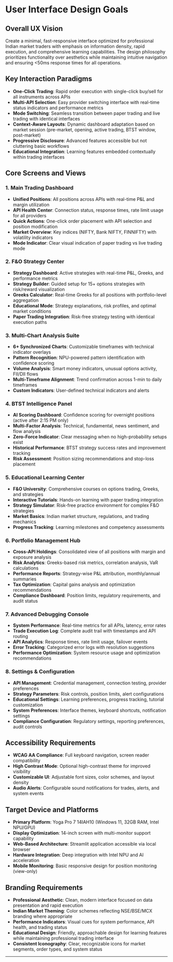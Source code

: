 # **User Interface Design Goals**

## **Overall UX Vision**
Create a minimal, fast-responsive interface optimized for professional Indian market traders with emphasis on information density, rapid execution, and comprehensive learning capabilities. The design philosophy prioritizes functionality over aesthetics while maintaining intuitive navigation and ensuring <50ms response times for all operations.

## **Key Interaction Paradigms**
- **One-Click Trading**: Rapid order execution with single-click buy/sell for all instruments across APIs
- **Multi-API Selection**: Easy provider switching interface with real-time status indicators and performance metrics
- **Mode Switching**: Seamless transition between paper trading and live trading with identical interfaces
- **Context-Aware Layouts**: Dynamic dashboard adaptation based on market session (pre-market, opening, active trading, BTST window, post-market)
- **Progressive Disclosure**: Advanced features accessible but not cluttering basic workflows
- **Educational Integration**: Learning features embedded contextually within trading interfaces

## **Core Screens and Views**

### **1. Main Trading Dashboard**
- **Unified Positions**: All positions across APIs with real-time P&L and margin utilization
- **API Health Center**: Connection status, response times, rate limit usage for all providers
- **Quick Actions**: One-click order placement with API selection and position modification
- **Market Overview**: Key indices (NIFTY, Bank NIFTY, FINNIFTY) with volatility indicators
- **Mode Indicator**: Clear visual indication of paper trading vs live trading mode

### **2. F&O Strategy Center**
- **Strategy Dashboard**: Active strategies with real-time P&L, Greeks, and performance metrics
- **Strategy Builder**: Guided setup for 15+ options strategies with risk/reward visualization
- **Greeks Calculator**: Real-time Greeks for all positions with portfolio-level aggregation
- **Educational Mode**: Strategy explanations, risk profiles, and optimal market conditions
- **Paper Trading Integration**: Risk-free strategy testing with identical execution paths

### **3. Multi-Chart Analysis Suite**
- **6+ Synchronized Charts**: Customizable timeframes with technical indicator overlays
- **Pattern Recognition**: NPU-powered pattern identification with confidence scoring
- **Volume Analysis**: Smart money indicators, unusual options activity, FII/DII flows
- **Multi-Timeframe Alignment**: Trend confirmation across 1-min to daily timeframes
- **Custom Indicators**: User-defined technical indicators and alerts

### **4. BTST Intelligence Panel**
- **AI Scoring Dashboard**: Confidence scoring for overnight positions (active after 2:15 PM only)
- **Multi-Factor Analysis**: Technical, fundamental, news sentiment, and flow analysis
- **Zero-Force Indicator**: Clear messaging when no high-probability setups exist
- **Historical Performance**: BTST strategy success rates and improvement tracking
- **Risk Assessment**: Position sizing recommendations and stop-loss placement

### **5. Educational Learning Center**
- **F&O University**: Comprehensive courses on options trading, Greeks, and strategies
- **Interactive Tutorials**: Hands-on learning with paper trading integration
- **Strategy Simulator**: Risk-free practice environment for complex F&O strategies
- **Market Basics**: Indian market structure, regulations, and trading mechanics
- **Progress Tracking**: Learning milestones and competency assessments

### **6. Portfolio Management Hub**
- **Cross-API Holdings**: Consolidated view of all positions with margin and exposure analysis
- **Risk Analytics**: Greeks-based risk metrics, correlation analysis, VaR calculations
- **Performance Reports**: Strategy-wise P&L attribution, monthly/annual summaries
- **Tax Optimization**: Capital gains analysis and optimization recommendations
- **Compliance Dashboard**: Position limits, regulatory requirements, and audit status

### **7. Advanced Debugging Console**
- **System Performance**: Real-time metrics for all APIs, latency, error rates
- **Trade Execution Log**: Complete audit trail with timestamps and API routing
- **API Analytics**: Response times, rate limit usage, failover events
- **Error Tracking**: Categorized error logs with resolution suggestions
- **Performance Optimization**: System resource usage and optimization recommendations

### **8. Settings & Configuration**
- **API Management**: Credential management, connection testing, provider preferences
- **Strategy Parameters**: Risk controls, position limits, alert configurations
- **Educational Settings**: Learning preferences, progress tracking, tutorial customization
- **System Preferences**: Interface themes, keyboard shortcuts, notification settings
- **Compliance Configuration**: Regulatory settings, reporting preferences, audit controls

## **Accessibility Requirements**
- **WCAG AA Compliance**: Full keyboard navigation, screen reader compatibility
- **High Contrast Mode**: Optional high-contrast theme for improved visibility
- **Customizable UI**: Adjustable font sizes, color schemes, and layout density
- **Audio Alerts**: Configurable sound notifications for trades, alerts, and system events

## **Target Device and Platforms**
- **Primary Platform**: Yoga Pro 7 14IAH10 (Windows 11, 32GB RAM, Intel NPU/GPU)
- **Display Optimization**: 14-inch screen with multi-monitor support capability
- **Web-Based Architecture**: Streamlit application accessible via local browser
- **Hardware Integration**: Deep integration with Intel NPU and AI acceleration
- **Mobile Monitoring**: Basic responsive design for position monitoring (view-only)

## **Branding Requirements**
- **Professional Aesthetic**: Clean, modern interface focused on data presentation and rapid execution
- **Indian Market Theming**: Color schemes reflecting NSE/BSE/MCX branding where appropriate
- **Performance Indicators**: Visual cues for system performance, API health, and trading status
- **Educational Design**: Friendly, approachable design for learning features while maintaining professional trading interface
- **Consistent Iconography**: Clear, recognizable icons for market segments, order types, and system status

---
